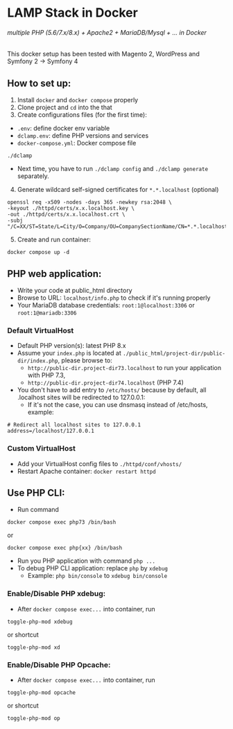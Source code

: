 # LAMP Stack in Docker
###### multiple PHP (5.6/7.x/8.x) + Apache2 + MariaDB/Mysql + ... in Docker
This docker setup has been tested with Magento 2, WordPress and Symfony 2 -> Symfony 4

## How to set up:
1. Install `docker` and `docker compose` properly
2. Clone project and `cd` into the that
3. Create configurations files (for the first time):
- `.env`: define docker env variable
- `dclamp.env`: define PHP versions and services
- `docker-compose.yml`: Docker compose file
```shell
./dclamp
```
- Next time, you have to run `./dclamp config` and `./dclamp generate` separately.
4. Generate wildcard self-signed certificates for `*.*.localhost` (optional)
```shell
openssl req -x509 -nodes -days 365 -newkey rsa:2048 \
-keyout ./httpd/certs/x.x.localhost.key \
-out ./httpd/certs/x.x.localhost.crt \
-subj "/C=XX/ST=State/L=City/O=Company/OU=CompanySectionName/CN=*.*.localhost"
```
5. Create and run container:
```shell
docker compose up -d
```

## PHP web application:
- Write your code at public_html directory
- Browse to URL: `localhost/info.php` to check if it's running properly
- Your MariaDB database credentials: `root:1@localhost:3306` or `root:1@mariadb:3306`

### Default VirtualHost
- Default PHP version(s): latest PHP 8.x
- Assume your `index.php` is located at `./public_html/project-dir/public-dir/index.php`,
please browse to: 
  - `http://public-dir.project-dir73.localhost` to run your application with PHP 7.3,
  - `http://public-dir.project-dir74.localhost` (PHP 7.4)
- You don't have to add entry to `/etc/hosts/` because by default, all .localhost sites will be redirected to 127.0.0.1:
  - If it's not the case, you can use dnsmasq instead of /etc/hosts, example:
```
# Redirect all localhost sites to 127.0.0.1
address=/localhost/127.0.0.1
```

### Custom VirtualHost
- Add your VirtualHost config files to `./httpd/conf/vhosts/`
- Restart Apache container: `docker restart httpd`

## Use PHP CLI:
- Run command
```shell
docker compose exec php73 /bin/bash
``` 
or
```shell
docker compose exec php{xx} /bin/bash
```
- Run you PHP application with command `php ...`
- To debug PHP CLI application: replace `php` by `xdebug`
  - Example: `php bin/console` to `xdebug bin/console`

### Enable/Disable PHP xdebug:
- After ```docker compose exec...``` into container, run
```shell
toggle-php-mod xdebug
```
or shortcut
```shell
toggle-php-mod xd
```

### Enable/Disable PHP Opcache:
- After ```docker compose exec...``` into container, run
```shell
toggle-php-mod opcache
```
or shortcut
```shell
toggle-php-mod op
```
